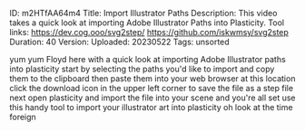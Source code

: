 ID: m2HTfAA64m4
Title: Import Illustrator Paths
Description: This video takes a quick look at importing Adobe Illustrator Paths into Plasticity. Tool links: https://dev.cog.ooo/svg2step/ https://github.com/iskwmsy/svg2step
Duration: 40
Version: 
Uploaded: 20230522
Tags: unsorted

yum yum Floyd here with a quick look at
importing Adobe Illustrator paths into
plasticity start by selecting the paths
you'd like to import and copy them to
the clipboard then paste them into your
web browser at this location click the
download icon in the upper left corner
to save the file as a step file next
open plasticity and import the file into
your scene and you're all set use this
handy tool to import your illustrator
art into plasticity oh look at the time
foreign
